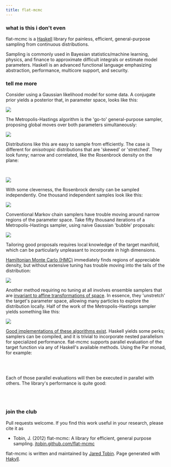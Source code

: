 ```yaml
---
title: flat-mcmc
---
```

### what is this i don't even

flat-mcmc is a [Haskell](http://www.haskell.org) library for painless, efficient, general-purpose sampling from continuous distributions.  

Sampling is commonly used in Bayesian statistics/machine learning, physics, and finance to approximate difficult integrals or estimate model parameters.  Haskell is an advanced functional language emphasizing abstraction, performance, multicore support, and security.

### tell me more

Consider using a Gaussian likelihood model for some data.  A conjugate prior yields a posterior that, in parameter space, looks like this:

![](img/1DGaussian.png)

The Metropolis-Hastings algorithm is the 'go-to' general-purpose sampler, proposing global moves over both parameters simultaneously:

![](img/1DGaussian_MH.png)

Distributions like this are easy to sample from efficiently. The case is different for *anisotropic* distributions that are 'skewed' or 'stretched'. They look funny; narrow and correlated, like the Rosenbrock density on the plane:

<br>
<script src="https://gist.github.com/3865828.js?file=gistfile1.hs"></script>

![](img/Rosenbrock.png)

With some cleverness, the Rosenbrock density can be sampled independently.  One thousand independent samples look like this:

![](img/Rosenbrock_IND.png)

Conventional Markov chain samplers have trouble moving around narrow regions of the parameter space.  Take fifty thousand iterations of a Metropolis-Hastings sampler, using naive Gaussian 'bubble' proposals: 

![](img/Rosenbrock_MH.png)

Tailoring good proposals requires local knowledge of the target manifold, which can be particularly unpleasant to incorporate in high dimensions. 

[Hamiltonian Monte Carlo (HMC)](http://github.com/jtobin/hasty-hamiltonian) immediately finds regions of appreciable density, but without extensive tuning has trouble moving into the tails of the distribution:

![](img/Rosenbrock_HMC.png)

Another method requiring no tuning at all involves ensemble samplers that are [invariant to affine transformations of space](http://msp.org/camcos/2010/5-1/p04.xhtml).  In essence, they 'unstretch' the target's parameter space, allowing many particles to explore the distribution locally.  Half of the work of the Metropolis-Hastings sampler yields something like this:

![](img/Rosenbrock_AIE.png)

[Good implementations of these algorithms exist](http://danfm.ca/emcee).  Haskell yields some perks; samplers can be compiled, and it is trivial to incorporate nested parallelism for specialized performance.  flat-mcmc supports parallel evaluation of the target function via any of Haskell's available methods.  Using the Par monad, for example:

<br>
<script src="https://gist.github.com/3865601.js?file=gistfile1.hs"></script>
<br>

Each of those parallel evaluations will then be executed in parallel with others.  The library's performance is quite good:

<br>
<script src="https://gist.github.com/3865854.js?file=gistfile1.txt"></script>
<br>

### join the club

Pull requests welcome.  If you find this work useful in your research, please cite it as 

*   Tobin, J. (2012) flat-mcmc: A library for efficient, general purpose sampling.  [jtobin.github.com/flat-mcmc](jtobin.github.com/flat-mcmc)

flat-mcmc is written and maintained by [Jared Tobin](http://jtobin.ca).  Page generated with [Hakyll](http://jaspervdj.be/hakyll/).

